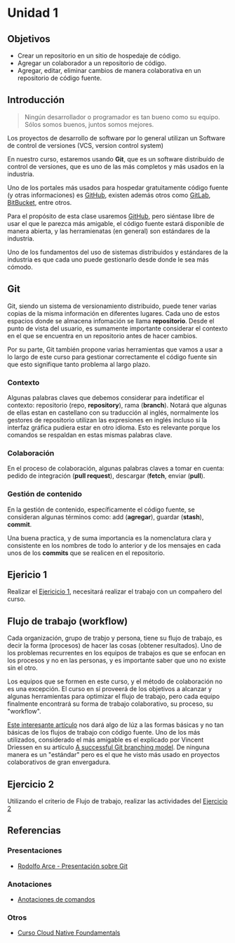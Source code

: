 # Unidad 1

## Objetivos

* Crear un repositorio en un sitio de hospedaje de código.
* Agregar un colaborador a un repositorio de código.
* Agregar, editar, eliminar cambios de manera colaborativa en un repositorio de código fuente.

## Introducción

> Ningún desarrollador o programador es tan bueno como su equipo. Sólos somos buenos, juntos somos mejores.

Los proyectos de desarrollo de software por lo general utilizan un Software de control de versiones (VCS, version control system)

En nuestro curso, estaremos usando **Git**, que es un software distribuído de control de versiones, que es uno de las más completos y más usados en la industria.

Uno de los portales más usados para hospedar gratuitamente código fuente (y otras informaciones) es [GitHub](https://github.com), existen además otros como [GitLab](https://gitlab.com), [BitBucket](https://bitbucket.com), entre otros.

Para el propósito de esta clase usaremos [GitHub](https://github.com), pero siéntase libre de usar el que le parezca más amigable, el código fuente estará disponible de manera abierta, y las herramienatas (en general) son estándares de la industria.

Uno de los fundamentos del uso de sistemas distribuidos y estándares de la industria es que cada uno puede gestionarlo desde donde le sea más cómodo.


## Git

Git, siendo un sistema de versionamiento distribuido, puede tener varias copias de la misma información en diferentes lugares. Cada uno de estos espacios donde se almacena infomación se llama **repositorio**. Desde el punto de vista del usuario, es sumamente importante considerar el contexto en el que se encuentra en un repositorio antes de hacer cambios.

Por su parte, Git también propone varias herramientas que vamos a usar a lo largo de este curso para gestionar correctamente el código fuente sin que esto signifique tanto problema al largo plazo.

### Contexto

Algunas palabras claves que debemos considerar para indetificar el contexto: repositorio (repo, **repository**), rama (**branch**). Notará que algunas de ellas estan en castellano con su traducción al inglés, normalmente los gestores de repositorio utilizan las expresiones en inglés incluso si la interfaz gráfica pudiera estar en otro idioma. Esto es relevante porque los comandos se respaldan en estas mismas palabras clave.

### Colaboración

En el proceso de colaboración, algunas palabras claves a tomar en cuenta: pedido de integración (**pull request**), descargar (**fetch**, enviar (**pull**).

### Gestión de contenido

En la gestión de contenido, específicamente el código fuente, se consideran algunas términos como: add (**agregar**), guardar (**stash**), **commit**.

Una buena practica, y de suma importancia es la nomenclatura clara y consistente en los nombres de todo lo anterior y de los mensajes en cada unos de los **commits** que se realicen en el repositorio.

## Ejericio 1

Realizar el [Ejericicio 1](Unidad01-Ejercicio01.md), necesitará realizar el trabajo con un compañero del curso.

## Flujo de trabajo (workflow)

Cada organización, grupo de trabjo y persona, tiene su flujo de trabajo, es decir la forma (procesos) de hacer las cosas (obtener resultados). Uno de los problemas recurrentes en los equipos de trabajos es que se enfocan en los procesos y no en las personas, y es importante saber que uno no existe sin el otro.

Los equipos que se formen en este curso, y el método de colaboración no es una excepción. El curso en sí proveerá de los objetivos a alcanzar y algunas herramientas para optimizar el flujo de trabajo, pero cada equipo finalmente encontrará su forma de trabajo colaborativo, su proceso, su "workflow".

[Este interesante artículo](https://buddy.works/blog/5-types-of-git-workflows) nos dará algo de lúz a las formas básicas y no tan básicas de los flujos de trabajo con código fuente. Uno de los más utilizados, considerado el más amigable es el explicado por Vincent Driessen en su artículo [A successful Git branching model](https://nvie.com/posts/a-successful-git-branching-model/). De ninguna manera es un "estándar" pero es el que he visto más usado en proyectos colaborativos de gran envergadura.

## Ejercicio 2

Utilizando el criterio de Flujo de trabajo, realizar las actividades del [Ejercicio 2](Unidad01-Ejercicio02.md)

## Referencias

### Presentaciones

* [Rodolfo Arce - Presentación sobre Git](https://rodolfoarce.com/wp-content/uploads/2013/10/GIT-Universidad-Americana-Oct-2013.pdf)

### Anotaciones

* [Anotaciones de comandos](Anotaciones.md)

### Otros

* [Curso Cloud Native Foundamentals](https://www.udacity.com/course/cloud-native-fundamentals--ud064)
